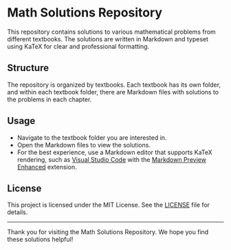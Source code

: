 # Math Solutions Repository

This repository contains solutions to various mathematical problems from different textbooks. The solutions are written in Markdown and typeset using KaTeX for clear and professional formatting.

## Structure

The repository is organized by textbooks. Each textbook has its own folder, and within each textbook folder, there are Markdown files with solutions to the problems in each chapter.

## Usage

- Navigate to the textbook folder you are interested in.
- Open the Markdown files to view the solutions.
- For the best experience, use a Markdown editor that supports KaTeX rendering, such as [Visual Studio Code](https://code.visualstudio.com/) with the [Markdown Preview Enhanced](https://marketplace.visualstudio.com/items?itemName=shd101wyy.markdown-preview-enhanced) extension.

## License

This project is licensed under the MIT License. See the [LICENSE](./LICENSE) file for details.

---

Thank you for visiting the Math Solutions Repository. We hope you find these solutions helpful!
